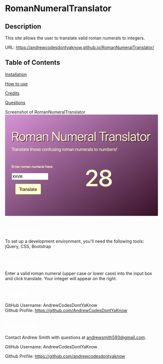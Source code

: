 # RomanNumeralTranslator

## Description
This site allows the user to translate valid roman numerals to integers.

URL: https://andrewcodesdontyaknow.github.io/RomanNumeralTranslator/
 
  ## Table of Contents

  <a href='#Installation'>Installation</a>

  <a href='#How to use'>How to use</a>

  <a href='#Credits'>Credits</a>

  <a href='#Questions'>Questions</a>
  
  
  Screenshot of RomanNumeralTranslator
  ![Screenshot](./img/translator.png?)


  ## <a id='Installation' style='color:white;'>Installation</a>
  To set up a development environment, you'll need the following tools: jQuery, CSS, Bootstrap

  ## <a id='How to use' style='color:white;'>How to use</a>
Enter a valid roman numeral (upper case or lower case) into the input box and click translate. Your integer will appear on the right.
  
  ## <a id='Credits' style='color:white;'>Credits</a>
  GitHub Username: AndrewCodesDontYaKnow <br>Github Profile: <a href='https://github.com/AndrewCodesDontYaKnow'>https://github.com/AndrewCodesDontYaKnow</a>

  ## <a id='Questions' style='color:white;'>Questions</a>
  Contact Andrew Smith with questions at andrewsmith593@gmail.com.

  GitHub Username: AndrewCodesDontYaKnow

  Github Profile: <a href='https://github.com/andrewcodesdontyaknow'>https://github.com/andrewcodesdontyaknow</a>
  

  <!-- Email: andrewsmith593@gmail.com -->




